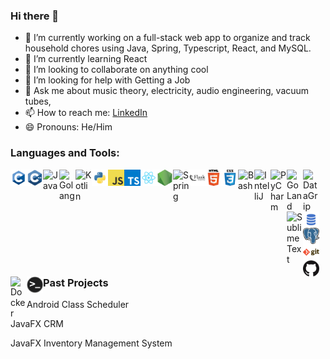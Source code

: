 ### Hi there 👋


- 🔭 I’m currently working on a full-stack web app to organize and track household chores using Java, Spring, Typescript, React, and MySQL.
- 🌱 I’m currently learning React 
- 👯 I’m looking to collaborate on anything cool
- 🤔 I’m looking for help with Getting a Job
- 💬 Ask me about music theory, electricity, audio engineering, vacuum tubes, 
- 📫 How to reach me: [LinkedIn](https://www.linkedin.com/in/robertreed4501)
- 😄 Pronouns: He/Him


### Languages and Tools:
<img align="left" alt="C" width="26px" src="https://raw.githubusercontent.com/github/explore/80688e429a7d4ef2fca1e82350fe8e3517d3494d/topics/c/c.png" />
<img align="left" alt="C++" width="26px" src="https://raw.githubusercontent.com/github/explore/80688e429a7d4ef2fca1e82350fe8e3517d3494d/topics/cpp/cpp.png" />
<img align="left" alt="Java" width="26px" src="https://github.com/yurijserrano/Github-Profile-Readme-Logos/blob/master/programming%20languages/java.svg" />
<img align="left" alt="Golang" width="26px" src="https://github.com/yurijserrano/Github-Profile-Readme-Logos/blob/master/programming%20languages/go.svg" />
<img align="left" alt="Kotlin" width="26px" src="https://github.com/yurijserrano/Github-Profile-Readme-Logos/blob/master/programming%20languages/kotlin.svg" />
<img align="left" alt="python" width="26px" src="https://raw.githubusercontent.com/github/explore/80688e429a7d4ef2fca1e82350fe8e3517d3494d/topics/python/python.png" />
<img align="left" alt="JavaScript" width="26px" src="https://raw.githubusercontent.com/github/explore/80688e429a7d4ef2fca1e82350fe8e3517d3494d/topics/javascript/javascript.png" />
<img align="left" alt="TypeScript" width="26px" src="https://raw.githubusercontent.com/github/explore/80688e429a7d4ef2fca1e82350fe8e3517d3494d/topics/typescript/typescript.png" />
<img align="left" alt="React" width="26px" src="https://raw.githubusercontent.com/github/explore/80688e429a7d4ef2fca1e82350fe8e3517d3494d/topics/react/react.png" />
<img align="left" alt="Node.js" width="26px" src="https://raw.githubusercontent.com/github/explore/80688e429a7d4ef2fca1e82350fe8e3517d3494d/topics/nodejs/nodejs.png" />
<img align="left" alt="Spring" width="26px" src="https://github.com/yurijserrano/Github-Profile-Readme-Logos/blob/master/frameworks/spring.svg" />

<img align="left" alt="flask" width="26px" src="https://raw.githubusercontent.com/github/explore/80688e429a7d4ef2fca1e82350fe8e3517d3494d/topics/flask/flask.png" />
<img align="left" alt="HTML5" width="26px" src="https://raw.githubusercontent.com/github/explore/80688e429a7d4ef2fca1e82350fe8e3517d3494d/topics/html/html.png" />
<img align="left" alt="CSS3" width="26px" src="https://raw.githubusercontent.com/github/explore/80688e429a7d4ef2fca1e82350fe8e3517d3494d/topics/css/css.png" />
<img align="left" alt="Bash" width="26px" src="https://github.com/yurijserrano/Github-Profile-Readme-Logos/blob/master/programming%20languages/bash.svg" />
<img align="left" alt="IntelliJ" width="26px" src="https://github.com/yurijserrano/Github-Profile-Readme-Logos/blob/master/ides/intellij.svg" />
<img align="left" alt="PyCharm" width="26px" src="https://github.com/yurijserrano/Github-Profile-Readme-Logos/blob/master/ides/pycharm.svg" />
<img align="left" alt="GoLand" width="26px" src="https://github.com/yurijserrano/Github-Profile-Readme-Logos/blob/master/ides/goland.png" />
<img align="left" alt="DataGrip" width="26px" src="https://github.com/yurijserrano/Github-Profile-Readme-Logos/blob/master/ides/datagrip.svg" />
<img align="left" alt="Sublime Text" width="26px" src="https://github.com/yurijserrano/Github-Profile-Readme-Logos/blob/master/text%20editors/sublime.svg" />
<img align="left" alt="SQL" width="26px" src="https://raw.githubusercontent.com/github/explore/80688e429a7d4ef2fca1e82350fe8e3517d3494d/topics/sql/sql.png" />
<img align="left" alt="postgreSQL" width="26px" src="https://raw.githubusercontent.com/github/explore/80688e429a7d4ef2fca1e82350fe8e3517d3494d/topics/postgresql/postgresql.png" />
<img align="left" alt="Git" width="26px" src="https://raw.githubusercontent.com/github/explore/80688e429a7d4ef2fca1e82350fe8e3517d3494d/topics/git/git.png" />
<img align="left" alt="GitHub" width="26px" src="https://raw.githubusercontent.com/github/explore/78df643247d429f6cc873026c0622819ad797942/topics/github/github.png" />
<img align="left" alt="Docker" width="26px" src="https://github.com/yurijserrano/Github-Profile-Readme-Logos/blob/master/ides/android-studio.svg" />
<img align="left" alt="Terminal" width="26px" src="https://raw.githubusercontent.com/github/explore/80688e429a7d4ef2fca1e82350fe8e3517d3494d/topics/terminal/terminal.png" /><br/><br/>

### Past Projects

Android Class Scheduler

JavaFX CRM

JavaFX Inventory Management System






